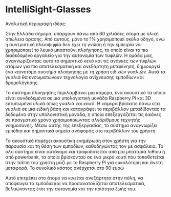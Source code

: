 # IntelliSight-Glasses
Αναλυτική περιγραφή ιδέας:

Στην Ελλάδα σήμερα, υπάρχουν πάνω από 60 χιλιάδες άτομα με ολική απώλεια όρασης. Από αυτούς, μόνο το 1% χρησιμοποιεί σκύλο οδηγό, ενώ η συντριπτική πλειοψηφία δεν έχει τη γνώση ή την εμπειρία να χρησιμοποιεί το λευκό μπαστούνι πλοήγησης, το οποίο είναι το πιο διαδεδομένο εργαλείο για την αυτονομία των τυφλών. Η ομάδα μας, αναγνωρίζοντας αυτό το σημαντικό κενό και τις ανάγκες των τυφλών ατόμων για πιο αποτελεσματική και ανεξάρτητη μετακίνηση, δημιουργεί ένα καινοτόμο συστήμα πλοήγησης με τη χρήση ειδικών γυαλιών. Αυτά τα γυαλιά θα ενσωματώνουν τεχνολογία ανίχνευσης εμποδίων και δρομολόγησης.

Το σύστημα πλοήγησης περιλαμβάνει μια κάμερα, ένα ακουστικό τα οποία είναι συνδεδεμένα σε μια υπολογιστική μονάδα Raspberry Pi και 3D εκτυπωμένα υλικά όπως γυαλιά και κουτί. Η κάμερα βρίσκετε πάνω στα γυαλιά σε μια ειδική βάση και καταγράφει το περιβάλλον μεταδίδοντας τα δεδομένα στην υπολογιστική μονάδα, η οποία επεξεργάζεται τις εικόνες σε πραγματικό χρόνο χρησιμοποιώντας αλγόριθμους τεχνητής νοημοσύνης. Μέσω αυτής της επεξεργασίας, το σύστημα αναγνωρίζει εμπόδια και σημαντικά σημεία αναφοράς στο περιβάλλον του χρήστη.

Το ακουστικό παρέχει ακουστική ενημέρωση στον χρήστη για την παρουσία και τη θέση των εμποδίων, καθοδηγώντας τον με ασφάλεια. Το όλο σύστημα είναι αυτόνομο και τροφοδοτείται από μία μπαταρία λιθίου ή από powerbank, τα οποία βρίσκονταο σε ένα μικρό κουτί που τοποθετείται στην τσέπη του χρήστη μαζί με το Raspberry Pi για ευκολότερη και άνετη μεταφορά. Το συνολικό κόστος ανέρχεται στο 90 ευρώ

Αυτό επιτρέπει στο άτομο να κινείται ανεξάρτητα στην πόλη, να αποφεύγει τα εμπόδια και να προσανατολίζεται αποτελεσματικά, βελτιώνοντας έτσι την αυτονομία και την ποιότητα ζωής του.

